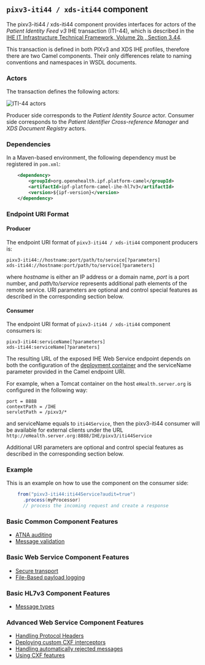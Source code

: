 
## `pixv3-iti44 / xds-iti44` component

The pixv3-iti44 / xds-iti44 component provides interfaces for actors of the *Patient Identity Feed v3* IHE transaction (ITI-44),
which is described in the [IHE IT Infrastructure Technical Framework, Volume 2b , Section 3.44](https://ihe.net/uploadedFiles/Documents/ITI/IHE_ITI_TF_Vol2b.pdf).

This transaction is defined in both PIXv3 and XDS IHE profiles, therefore there are two Camel components.
Their only differences relate to naming conventions and namespaces in WSDL documents.

### Actors

The transaction defines the following actors:

![ITI-44 actors](images/iti44.png)

Producer side corresponds to the *Patient Identity Source* actor.
Consumer side corresponds to the *Patient Identifier Cross-reference Manager* and *XDS Document Registry* actors.

### Dependencies

In a Maven-based environment, the following dependency must be registered in `pom.xml`:

```xml
    <dependency>
        <groupId>org.openehealth.ipf.platform-camel</groupId>
        <artifactId>ipf-platform-camel-ihe-hl7v3</artifactId>
        <version>${ipf-version}</version>
    </dependency>
```

### Endpoint URI Format

#### Producer

The endpoint URI format of `pixv3-iti44 / xds-iti44` component producers is:

```
pixv3-iti44://hostname:port/path/to/service[?parameters]
xds-iti44://hostname:port/path/to/service[?parameters]
```

where *hostname* is either an IP address or a domain name, *port* is a port number, and *path/to/service*
represents additional path elements of the remote service.
URI parameters are optional and control special features as described in the corresponding section below.

#### Consumer

The endpoint URI format of `pixv3-iti44 / xds-iti44` component consumers is:

```
pixv3-iti44:serviceName[?parameters]
xds-iti44:serviceName[?parameters]
```

The resulting URL of the exposed IHE Web Service endpoint depends on both the configuration of the [deployment container]
and the serviceName parameter provided in the Camel endpoint URI.

For example, when a Tomcat container on the host `eHealth.server.org` is configured in the following way:

```
port = 8888
contextPath = /IHE
servletPath = /pixv3/*
```

and serviceName equals to `iti44Service`, then the pixv3-iti44 consumer will be available for external clients under the URL
`http://eHealth.server.org:8888/IHE/pixv3/iti44Service`

Additional URI parameters are optional and control special features as described in the corresponding section below.


### Example

This is an example on how to use the component on the consumer side:

```java
    from("pixv3-iti44:iti44Service?audit=true")
      .process(myProcessor)
      // process the incoming request and create a response
```


### Basic Common Component Features

* [ATNA auditing]
* [Message validation]

### Basic Web Service Component Features

* [Secure transport]
* [File-Based payload logging]

### Basic HL7v3 Component Features

* [Message types]

### Advanced Web Service Component Features

* [Handling Protocol Headers]
* [Deploying custom CXF interceptors]
* [Handling automatically rejected messages]
* [Using CXF features]



[ATNA auditing]: ../ipf-platform-camel-ihe/atna.html
[Message validation]: ../ipf-platform-camel-ihe/messageValidation.html

[deployment container]: ../ipf-platform-camel-ihe-ws/deployment.html
[Secure Transport]: ../ipf-platform-camel-ihe-ws/secureTransport.html
[File-Based payload logging]: ../ipf-platform-camel-ihe-ws/payloadLogging.html

[Message types]: messageTypes.html

[Handling Protocol Headers]: ../ipf-platform-camel-ihe-ws/protocolHeaders.html
[Deploying custom CXF interceptors]: ../ipf-platform-camel-ihe-ws/customInterceptors.html
[Handling automatically rejected messages]: ../ipf-platform-camel-ihe-ws/handlingRejected.html
[Using CXF features]: ../ipf-platform-camel-ihe-ws/cxfFeatures.html




